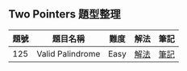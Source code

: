 ## Two Pointers 題型整理

| 題號 | 題目名稱 | 難度 | 解法 | 筆記 |
|------|----------|------|------|------|
| 125 | Valid Palindrome | Easy | [解法](125_valid_palindrome/solution.go) | [筆記](125_valid_palindrome/README.md) |
